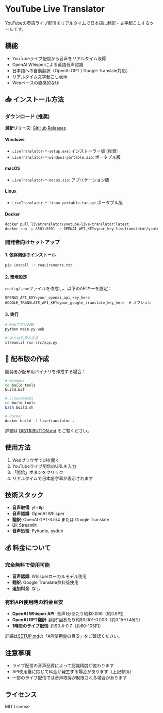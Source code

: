 # YouTube Live Translator

YouTubeの英語ライブ配信をリアルタイムで日本語に翻訳・文字起こしするツールです。

## 機能

- YouTubeライブ配信から音声をリアルタイム取得
- OpenAI Whisperによる英語音声認識
- 日本語への自動翻訳（OpenAI GPT / Google Translate対応）
- リアルタイム文字起こし表示
- Webベースの直感的なUI

## 📥 インストール方法

### ダウンロード (推奨)
**最新リリース**: [GitHub Releases](https://github.com/livetranslator/youtube-live-translator/releases)

#### Windows
- `LiveTranslator-*-setup.exe`: インストーラー版 (推奨)
- `LiveTranslator-*-windows-portable.zip`: ポータブル版

#### macOS
- `LiveTranslator-*-macos.zip`: アプリケーション版

#### Linux
- `LiveTranslator-*-linux-portable.tar.gz`: ポータブル版

#### Docker
```bash
docker pull livetranslator/youtube-live-translator:latest
docker run -p 8501:8501 -e OPENAI_API_KEY=your_key livetranslator/youtube-live-translator
```

### 開発者向けセットアップ

#### 1. 依存関係のインストール

```bash
pip install -r requirements.txt
```

#### 2. 環境設定

`config/.env`ファイルを作成し、以下のAPIキーを設定：

```
OPENAI_API_KEY=your_openai_api_key_here
GOOGLE_TRANSLATE_API_KEY=your_google_translate_key_here  # オプション
```

#### 3. 実行

```bash
# Webアプリ起動
python main.py web

# または従来の方法
streamlit run src/app.py
```

## 🔨 配布版の作成

開発者が配布用バイナリを作成する場合：

```bash
# Windows
cd build_tools
build.bat

# Linux/macOS  
cd build_tools
bash build.sh

# Docker
docker build -t livetranslator .
```

詳細は [DISTRIBUTION.md](DISTRIBUTION.md) をご覧ください。

## 使用方法

1. WebブラウザでUIを開く
2. YouTubeライブ配信のURLを入力
3. 「開始」ボタンをクリック
4. リアルタイムで日本語字幕が表示されます

## 技術スタック

- **音声取得**: yt-dlp
- **音声認識**: OpenAI Whisper
- **翻訳**: OpenAI GPT-3.5/4 または Google Translate
- **UI**: Streamlit
- **音声処理**: PyAudio, pydub

## 💰 料金について

### 完全無料で使用可能
- **音声認識**: Whisperローカルモデル使用
- **翻訳**: Google Translate無料版使用
- **追加料金**: なし

### 有料API使用時の料金目安
- **OpenAI Whisper API**: 音声1分あたり約$0.006（約0.9円）
- **OpenAI GPT翻訳**: 翻訳1回あたり約$0.001-0.003（約0.15-0.45円）
- **1時間のライブ配信**: 約$0.4-0.7（約60-105円）

詳細は[SETUP.md](SETUP.md)の「API使用量の目安」をご確認ください。

## 注意事項

- ライブ配信の音声品質によって認識精度が変わります
- API使用量に応じて料金が発生する場合があります（上記参照）
- 一部のライブ配信では音声取得が制限される場合があります

## ライセンス

MIT License